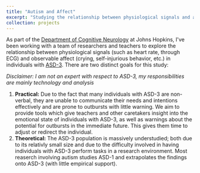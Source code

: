 ```yaml
---
title: "Autism and Affect"
excerpt: "Studying the relationship between physiological signals and affect in individuals with ASD-3 <br/><img src='/images/custom/PSHR_image.png' width='400' height='300'>"
collection: projects
---
```


As part of the [Department of Cognitive Neurology](https://web.jhu.edu/cognitiveneurology/) at Johns Hopkins, I've been working with a team of researchers and teachers to explore the relationship between physiological signals (such as heart rate, through ECG) and observable affect (crying, self-injurious behavior, etc.) in individuals with [ASD-3](https://www.verywellhealth.com/what-are-the-three-levels-of-autism-260233). There are two distinct goals for this study:

*Disclaimer: I am not an expert with respect to ASD-3, my responsibilities are mainly technology and analysis*

1. **Practical:** Due to the fact that many individuals with ASD-3 are non-verbal, they are unable to communicate their needs and intentions effectively and are prone to outbursts with little warning. We aim to provide tools which give teachers and other caretakers insight into the emotional state of individuals with ASD-3, as well as warnings about the potential for outbursts in the immediate future. This gives them time to adjust or redirect the individual.
2. **Theoretical:** The ASD-3 population is massively understudied; both due to its relativly small size and due to the difficulty involved in having individuals with ASD-3 perform tasks in a research environment. Most reaserch involving autism studies ASD-1 and extrapolates the findings onto ASD-3 (with little empirical support).
